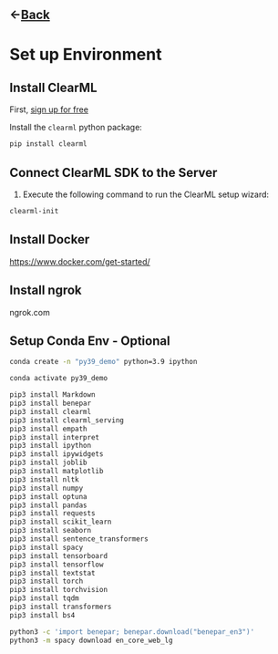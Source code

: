 ## &#8592;[Back](../README.md)
# Set up Environment
## Install ClearML

First, [sign up for free](https://app.clear.ml)

Install the `clearml` python package:

```bash
pip install clearml
```

## Connect ClearML SDK to the Server
1.  Execute the following command to run the ClearML setup wizard:

```sh
clearml-init
```

## Install Docker
https://www.docker.com/get-started/

## Install ngrok 
ngrok.com

## Setup Conda Env - Optional

```sh
conda create -n "py39_demo" python=3.9 ipython
```
```sh
conda activate py39_demo
```
```sh
pip3 install Markdown
pip3 install benepar
pip3 install clearml
pip3 install clearml_serving 
pip3 install empath
pip3 install interpret
pip3 install ipython 
pip3 install ipywidgets 
pip3 install joblib
pip3 install matplotlib 
pip3 install nltk
pip3 install numpy 
pip3 install optuna
pip3 install pandas 
pip3 install requests
pip3 install scikit_learn 
pip3 install seaborn 
pip3 install sentence_transformers
pip3 install spacy 
pip3 install tensorboard
pip3 install tensorflow
pip3 install textstat
pip3 install torch
pip3 install torchvision
pip3 install tqdm
pip3 install transformers 
pip3 install bs4
```

```sh
python3 -c 'import benepar; benepar.download("benepar_en3")'
python3 -m spacy download en_core_web_lg
```